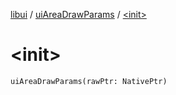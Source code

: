 [libui](../index.md) / [uiAreaDrawParams](index.md) / [&lt;init&gt;](./-init-.md)

# &lt;init&gt;

`uiAreaDrawParams(rawPtr: NativePtr)`